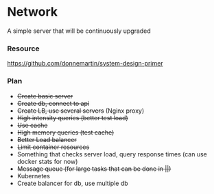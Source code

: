 # Network
A simple server that will be continuously upgraded

### Resource
https://github.com/donnemartin/system-design-primer

### Plan
- ~~Create basic server~~
- ~~Create db, connect to api~~
- ~~Create LB, use several servers~~ (Nginx proxy)
- ~~High intensity queries (better test load)~~
- ~~Use cache~~
- ~~High memory queries (test cache)~~
- ~~Better Load balancer~~
- ~~Limit container resources~~
- Something that checks server load, query response times (can use docker stats for now)
- ~~Message queue (for large tasks that can be done in ||)~~
- Kubernetes
- Create balancer for db, use multiple db
